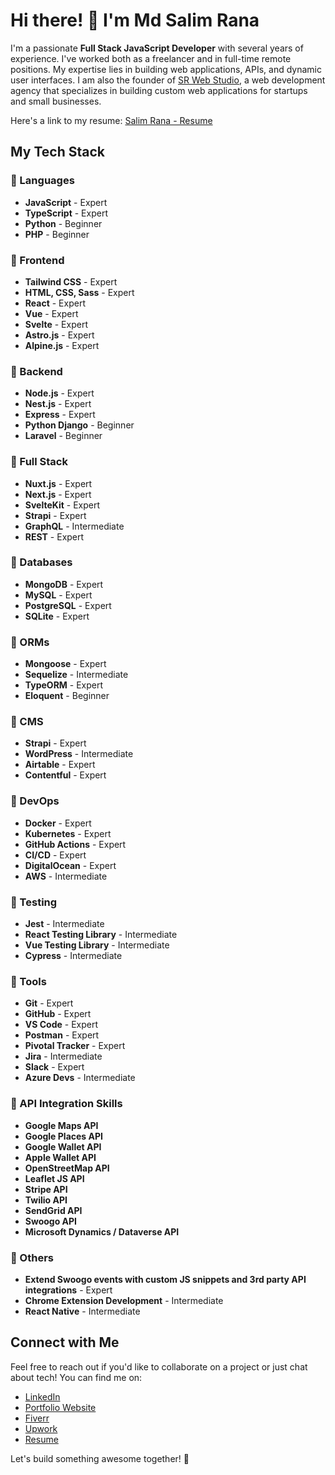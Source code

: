 # Hi there! 👋 I'm Md Salim Rana

I'm a passionate **Full Stack JavaScript Developer** with several years of experience. I've worked both as a freelancer and in full-time remote positions. My expertise lies in building web applications, APIs, and dynamic user interfaces. I am also the founder of [SR Web Studio](https://srwebstudio.com/), a web development agency that specializes in building custom web applications for startups and small businesses.

Here's a link to my resume: [Salim Rana - Resume](https://my-resume.srwebstudio.com/)

## My Tech Stack

### 🚀 Languages
- **JavaScript** - Expert
- **TypeScript** - Expert
- **Python** - Beginner
- **PHP** - Beginner

### 🚀 Frontend
- **Tailwind CSS** - Expert
- **HTML, CSS, Sass** - Expert
- **React** - Expert
- **Vue** - Expert
- **Svelte** - Expert
- **Astro.js** - Expert
- **Alpine.js** - Expert

### 🚀 Backend
- **Node.js** - Expert
- **Nest.js** - Expert
- **Express** - Expert
- **Python Django** - Beginner
- **Laravel** - Beginner

### 🚀 Full Stack
- **Nuxt.js** - Expert
- **Next.js** - Expert
- **SvelteKit** - Expert
- **Strapi** - Expert
- **GraphQL** - Intermediate
- **REST** - Expert

### 🚀 Databases
- **MongoDB** - Expert
- **MySQL** - Expert
- **PostgreSQL** - Expert
- **SQLite** - Expert

### 🚀 ORMs
- **Mongoose** - Expert
- **Sequelize** - Intermediate
- **TypeORM** - Expert
- **Eloquent** - Beginner

### 🚀 CMS
- **Strapi** - Expert
- **WordPress** - Intermediate
- **Airtable** - Expert
- **Contentful** - Expert

### 🚀 DevOps
- **Docker** - Expert
- **Kubernetes** - Expert
- **GitHub Actions** - Expert
- **CI/CD** - Expert
- **DigitalOcean** - Expert
- **AWS** - Intermediate

### 🚀 Testing
- **Jest** - Intermediate
- **React Testing Library** - Intermediate
- **Vue Testing Library** - Intermediate
- **Cypress** - Intermediate

### 🚀 Tools
- **Git** - Expert
- **GitHub** - Expert
- **VS Code** - Expert
- **Postman** - Expert
- **Pivotal Tracker** - Expert
- **Jira** - Intermediate
- **Slack** - Expert
- **Azure Devs** - Intermediate

### 🚀 API Integration Skills
- **Google Maps API**
- **Google Places API**
- **Google Wallet API**
- **Apple Wallet API**
- **OpenStreetMap API**
- **Leaflet JS API**
- **Stripe API**
- **Twilio API**
- **SendGrid API**
- **Swoogo API**
- **Microsoft Dynamics / Dataverse API**

### 🚀 Others
- **Extend Swoogo events with custom JS snippets and 3rd party API integrations** - Expert
- **Chrome Extension Development** - Intermediate
- **React Native** - Intermediate

## Connect with Me

Feel free to reach out if you'd like to collaborate on a project or just chat about tech! You can find me on:

- [LinkedIn](https://www.linkedin.com/in/salimranahere/)
- [Portfolio Website](https://srwebstudio.com/)
- [Fiverr](https://www.fiverr.com/salim4369)
- [Upwork](https://www.upwork.com/freelancers/mdsalimrana3)
- [Resume](https://my-resume.srwebstudio.com/)

Let's build something awesome together! 🚀
